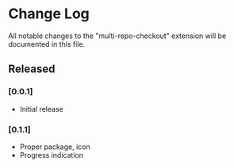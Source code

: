 # Change Log

All notable changes to the "multi-repo-checkout" extension will be documented in this file.

## Released

### [0.0.1]
- Initial release

### [0.1.1]
- Proper package, icon
- Progress indication

